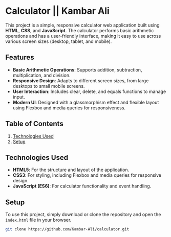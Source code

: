 # Calculator || Kambar Ali

This project is a simple, responsive calculator web application built using **HTML**, **CSS**, and **JavaScript**. The calculator performs basic arithmetic operations and has a user-friendly interface, making it easy to use across various screen sizes (desktop, tablet, and mobile).

## Features

- **Basic Arithmetic Operations**: Supports addition, subtraction, multiplication, and division.
- **Responsive Design**: Adapts to different screen sizes, from large desktops to small mobile screens.
- **User Interaction**: Includes clear, delete, and equals functions to manage input.
- **Modern UI**: Designed with a glassmorphism effect and flexible layout using Flexbox and media queries for responsiveness.

## Table of Contents

1. [Technologies Used](#technologies-used)
2. [Setup](#setup)

## Technologies Used

- **HTML5**: For the structure and layout of the application.
- **CSS3**: For styling, including Flexbox and media queries for responsive design.
- **JavaScript (ES6)**: For calculator functionality and event handling.
  
## Setup

To use this project, simply download or clone the repository and open the `index.html` file in your browser.

```bash
git clone https://github.com/Kambar-Ali/calculator.git
